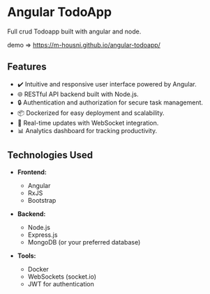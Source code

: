 # Angular TodoApp

Full crud Todoapp built with angular and node.

demo => https://m-housni.github.io/angular-todoapp/

## Features

- ✔️ Intuitive and responsive user interface powered by Angular.
- 🌐 RESTful API backend built with Node.js.
- 🔒 Authentication and authorization for secure task management.
- 📦 Dockerized for easy deployment and scalability.
- 🔄 Real-time updates with WebSocket integration.
- 📊 Analytics dashboard for tracking productivity.

## Technologies Used

- **Frontend:**
  - Angular
  - RxJS
  - Bootstrap

- **Backend:**
  - Node.js
  - Express.js
  - MongoDB (or your preferred database)

- **Tools:**
  - Docker
  - WebSockets (socket.io)
  - JWT for authentication


